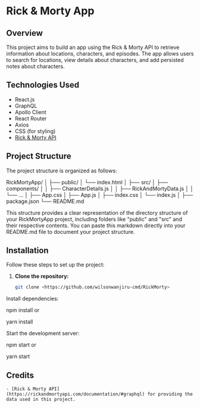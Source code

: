 # Rick & Morty App

## Overview
This project aims to build an app using the Rick & Morty API to retrieve information about locations, characters, and episodes. The app allows users to search for locations, view details about characters, and add persisted notes about characters.

## Technologies Used ##
  - React.js
  - GraphQL
  - Apollo Client
  - React Router
  - Axios
  - CSS (for styling)
  - [Rick & Morty API](https://rickandmortyapi.com/documentation/#graphql)

## Project Structure

The project structure is organized as follows:

RickMortyApp/
│
├── public/
│ └── index.html
│
├── src/
│ ├── components/
│ │ ├── CharacterDetails.js
│ │ ├── RickAndMortyData.js
│ │ └── ...
│ ├── App.css
│ ├── App.js
│ ├── index.css
│ └── index.js
│
├── package.json
└── README.md

This structure provides a clear representation of the directory structure of your RickMortyApp project, including folders like "public" and "src" and their respective contents. You can paste this markdown directly into your README.md file to document your project structure.

## Installation

Follow these steps to set up the project:

1. **Clone the repository:**
   ```sh
   git clone <https://github.com/wilsonwanjiru-cmd/RickMorty>

Install dependencies:


npm install
or


yarn install


Start the development server:


npm start
or


yarn start

 ## Credits ##
    - [Rick & Morty API](https://rickandmortyapi.com/documentation/#graphql) for providing the data used in this project.